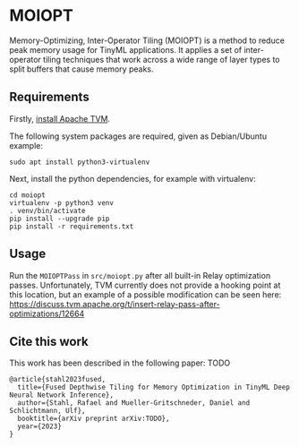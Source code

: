 # MOIOPT

Memory-Optimizing, Inter-Operator Tiling (MOIOPT) is a method to reduce peak memory usage for TinyML applications. It applies a set of inter-operator tiling techniques that work across a wide range of layer types to split buffers that cause memory peaks.

## Requirements

Firstly, [install Apache TVM](https://tvm.apache.org/docs/install/index.html).

The following system packages are required, given as Debian/Ubuntu example:

    sudo apt install python3-virtualenv

Next, install the python dependencies, for example with virtualenv:

    cd moiopt
    virtualenv -p python3 venv
    . venv/bin/activate
    pip install --upgrade pip
    pip install -r requirements.txt

## Usage

Run the `MOIOPTPass` in `src/moiopt.py` after all built-in Relay optimization passes. Unfortunately, TVM currently does not provide a hooking point at this location, but an example of a possible modification can be seen here: https://discuss.tvm.apache.org/t/insert-relay-pass-after-optimizations/12664

## Cite this work

This work has been described in the following paper: TODO

```
@article{stahl2023fused,
  title={Fused Depthwise Tiling for Memory Optimization in TinyML Deep Neural Network Inference},
  author={Stahl, Rafael and Mueller-Gritschneder, Daniel and Schlichtmann, Ulf},
  booktitle={arXiv preprint arXiv:TODO},
  year={2023}
}
```
